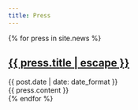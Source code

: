 ```yaml
---
title: Press
---
```


{% for press in site.news %}
<section class="row">
  <div class="col-sm-12 panel css3-shadow">    
    <h2><a class="post-link" href="{% if jekyll.environment == 'staging' %}{% else %}{{ site.baseurl}}{% endif %}{{ post.url }}">{{ press.title | escape }}</a></h2>
    <div class="panel-body text-left">
      <div>{{ post.date | date: date_format }}</div>
      {{ press.content }}
    </div>
  </div>
</section>
{% endfor %}